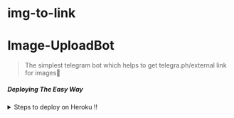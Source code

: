 # img-to-link

# Image-UploadBot

> The simplest telegram bot which helps to get telegra.ph/external link for images🤞

##### Deploying The Easy Way

<details>
  <summary>Steps to deploy on Heroku !! </summary>
⠀
⠀
  [![Deploy](https://www.herokucdn.com/deploy/button.svg)](https://heroku.com/deploy?template=https://github.com/nabil-a-navab/img-to-link)

 Click on deploy button & fill all the values..

 How to get API HASH & API ID.?
>>Just go to my.telegram.org .. there you can find your hash & id after logging in..
</details>
